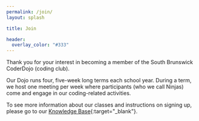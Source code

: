 ```yaml
---
permalink: /join/
layout: splash

title: Join

header:
  overlay_color: "#333"
---
```


Thank you for your interest in becoming a member of the South Brunswick CoderDojo (coding club). 

Our Dojo runs four, five-week long terms each school year. During a term, we host one meeting per week where participants (who we call Ninjas) come and engage in our coding-related activities. 

To see more information about our classes and instructions on signing up, please go to our [Knowledge Base](https://sbdojo.gitbook.io/knowledge-base/ninjas/sign-up){:target="_blank"}.